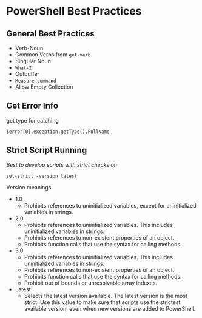  # PowerShell Best Practices #

 ## General Best Practices ##
 * Verb-Noun
 * Common Verbs from `get-verb`
 * Singular Noun
 * `What-If`
 * Outbuffer
 * `Measure-command`
 * Allow Empty Collection


## Get Error Info ##

get type for catching

    $error[0].exception.getType().FullName


## Strict Script Running ##

*Best to develop scripts with strict checks on*

    set-strict -version latest

Version meanings

* 1.0
  * Prohibits references to uninitialized variables, except for uninitialized variables in strings.
* 2.0
  * Prohibits references to uninitialized variables. This includes uninitialized variables in strings.
  * Prohibits references to non-existent properties of an object.
  * Prohibits function calls that use the syntax for calling methods.
* 3.0
  * Prohibits references to uninitialized variables. This includes uninitialized variables in strings.
  * Prohibits references to non-existent properties of an object.
  * Prohibits function calls that use the syntax for calling methods.
  * Prohibit out of bounds or unresolvable array indexes.
* Latest
  * Selects the latest version available. The latest version is the most strict. Use this value to make sure that scripts use the strictest available version, even when new versions are added to PowerShell.